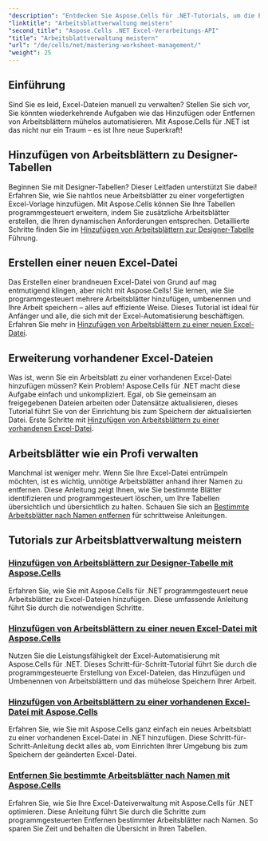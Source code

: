 ```yaml
---
"description": "Entdecken Sie Aspose.Cells für .NET-Tutorials, um die Excel-Automatisierung zu meistern. Erfahren Sie, wie Sie Arbeitsblätter programmgesteuert in neuen oder vorhandenen Excel-Dateien hinzufügen/entfernen."
"linktitle": "Arbeitsblattverwaltung meistern"
"second_title": "Aspose.Cells .NET Excel-Verarbeitungs-API"
"title": "Arbeitsblattverwaltung meistern"
"url": "/de/cells/net/mastering-worksheet-management/"
"weight": 25
---
```


## Einführung

Sind Sie es leid, Excel-Dateien manuell zu verwalten? Stellen Sie sich vor, Sie könnten wiederkehrende Aufgaben wie das Hinzufügen oder Entfernen von Arbeitsblättern mühelos automatisieren. Mit Aspose.Cells für .NET ist das nicht nur ein Traum – es ist Ihre neue Superkraft!  

## Hinzufügen von Arbeitsblättern zu Designer-Tabellen  

Beginnen Sie mit Designer-Tabellen? Dieser Leitfaden unterstützt Sie dabei! Erfahren Sie, wie Sie nahtlos neue Arbeitsblätter zu einer vorgefertigten Excel-Vorlage hinzufügen. Mit Aspose.Cells können Sie Ihre Tabellen programmgesteuert erweitern, indem Sie zusätzliche Arbeitsblätter erstellen, die Ihren dynamischen Anforderungen entsprechen. Detaillierte Schritte finden Sie im [Hinzufügen von Arbeitsblättern zur Designer-Tabelle](./adding-worksheets-to-designer-spreadsheet/) Führung.  

## Erstellen einer neuen Excel-Datei  

Das Erstellen einer brandneuen Excel-Datei von Grund auf mag entmutigend klingen, aber nicht mit Aspose.Cells! Sie lernen, wie Sie programmgesteuert mehrere Arbeitsblätter hinzufügen, umbenennen und Ihre Arbeit speichern – alles auf effiziente Weise. Dieses Tutorial ist ideal für Anfänger und alle, die sich mit der Excel-Automatisierung beschäftigen. Erfahren Sie mehr in [Hinzufügen von Arbeitsblättern zu einer neuen Excel-Datei](./adding-worksheets-to-new-excel-file/).  

## Erweiterung vorhandener Excel-Dateien  

Was ist, wenn Sie ein Arbeitsblatt zu einer vorhandenen Excel-Datei hinzufügen müssen? Kein Problem! Aspose.Cells für .NET macht diese Aufgabe einfach und unkompliziert. Egal, ob Sie gemeinsam an freigegebenen Dateien arbeiten oder Datensätze aktualisieren, dieses Tutorial führt Sie von der Einrichtung bis zum Speichern der aktualisierten Datei. Erste Schritte mit [Hinzufügen von Arbeitsblättern zu einer vorhandenen Excel-Datei](./adding-worksheets-to-existing-excel-file/).  

## Arbeitsblätter wie ein Profi verwalten  

Manchmal ist weniger mehr. Wenn Sie Ihre Excel-Datei entrümpeln möchten, ist es wichtig, unnötige Arbeitsblätter anhand ihrer Namen zu entfernen. Diese Anleitung zeigt Ihnen, wie Sie bestimmte Blätter identifizieren und programmgesteuert löschen, um Ihre Tabellen übersichtlich und übersichtlich zu halten. Schauen Sie sich an [Bestimmte Arbeitsblätter nach Namen entfernen](./remove-specific-worksheets-by-name/) für schrittweise Anleitungen.  

## Tutorials zur Arbeitsblattverwaltung meistern
### [Hinzufügen von Arbeitsblättern zur Designer-Tabelle mit Aspose.Cells](./adding-worksheets-to-designer-spreadsheet/)
Erfahren Sie, wie Sie mit Aspose.Cells für .NET programmgesteuert neue Arbeitsblätter zu Excel-Dateien hinzufügen. Diese umfassende Anleitung führt Sie durch die notwendigen Schritte.
### [Hinzufügen von Arbeitsblättern zu einer neuen Excel-Datei mit Aspose.Cells](./adding-worksheets-to-new-excel-file/)
Nutzen Sie die Leistungsfähigkeit der Excel-Automatisierung mit Aspose.Cells für .NET. Dieses Schritt-für-Schritt-Tutorial führt Sie durch die programmgesteuerte Erstellung von Excel-Dateien, das Hinzufügen und Umbenennen von Arbeitsblättern und das mühelose Speichern Ihrer Arbeit.
### [Hinzufügen von Arbeitsblättern zu einer vorhandenen Excel-Datei mit Aspose.Cells](./adding-worksheets-to-existing-excel-file/)
Erfahren Sie, wie Sie mit Aspose.Cells ganz einfach ein neues Arbeitsblatt zu einer vorhandenen Excel-Datei in .NET hinzufügen. Diese Schritt-für-Schritt-Anleitung deckt alles ab, vom Einrichten Ihrer Umgebung bis zum Speichern der geänderten Excel-Datei.
### [Entfernen Sie bestimmte Arbeitsblätter nach Namen mit Aspose.Cells](./remove-specific-worksheets-by-name/)
Erfahren Sie, wie Sie Ihre Excel-Dateiverwaltung mit Aspose.Cells für .NET optimieren. Diese Anleitung führt Sie durch die Schritte zum programmgesteuerten Entfernen bestimmter Arbeitsblätter nach Namen. So sparen Sie Zeit und behalten die Übersicht in Ihren Tabellen.